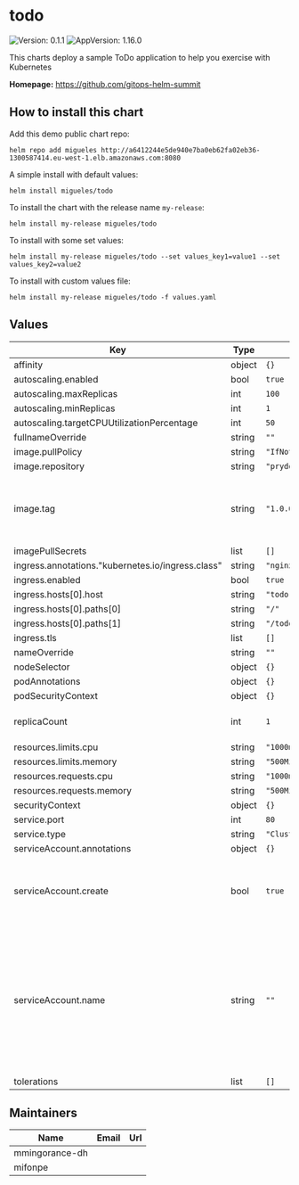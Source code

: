 # todo

![Version: 0.1.1](https://img.shields.io/badge/Version-0.1.1-informational?style=flat-square) ![AppVersion: 1.16.0](https://img.shields.io/badge/AppVersion-1.16.0-informational?style=flat-square)

This charts deploy a sample ToDo application to help you exercise with Kubernetes

**Homepage:** <https://github.com/gitops-helm-summit>

## How to install this chart

Add this demo public chart repo:

```console
helm repo add migueles http://a6412244e5de940e7ba0eb62fa02eb36-1300587414.eu-west-1.elb.amazonaws.com:8080
```

A simple install with default values:

```console
helm install migueles/todo
```

To install the chart with the release name `my-release`:

```console
helm install my-release migueles/todo
```

To install with some set values:

```console
helm install my-release migueles/todo --set values_key1=value1 --set values_key2=value2
```

To install with custom values file:

```console
helm install my-release migueles/todo -f values.yaml
```

## Values

| Key | Type | Default | Description |
|-----|------|---------|-------------|
| affinity | object | `{}` |  |
| autoscaling.enabled | bool | `true` |  |
| autoscaling.maxReplicas | int | `100` |  |
| autoscaling.minReplicas | int | `1` |  |
| autoscaling.targetCPUUtilizationPercentage | int | `50` |  |
| fullnameOverride | string | `""` |  |
| image.pullPolicy | string | `"IfNotPresent"` |  |
| image.repository | string | `"prydonius/todo"` |  |
| image.tag | string | `"1.0.0"` | Overrides the image tag whose default is the chart version. |
| imagePullSecrets | list | `[]` |  |
| ingress.annotations."kubernetes.io/ingress.class" | string | `"nginx"` |  |
| ingress.enabled | bool | `true` |  |
| ingress.hosts[0].host | string | `"todo.migueles.com"` |  |
| ingress.hosts[0].paths[0] | string | `"/"` |  |
| ingress.hosts[0].paths[1] | string | `"/todo"` |  |
| ingress.tls | list | `[]` |  |
| nameOverride | string | `""` |  |
| nodeSelector | object | `{}` |  |
| podAnnotations | object | `{}` |  |
| podSecurityContext | object | `{}` |  |
| replicaCount | int | `1` | Number of replicas to run |
| resources.limits.cpu | string | `"1000m"` |  |
| resources.limits.memory | string | `"500Mi"` |  |
| resources.requests.cpu | string | `"1000m"` |  |
| resources.requests.memory | string | `"500Mi"` |  |
| securityContext | object | `{}` |  |
| service.port | int | `80` |  |
| service.type | string | `"ClusterIP"` |  |
| serviceAccount.annotations | object | `{}` |  |
| serviceAccount.create | bool | `true` | Specifies whether a service account should be created |
| serviceAccount.name | string | `""` | The name of the service account to use. -- If not set and create is true, a name is generated using the fullname template |
| tolerations | list | `[]` |  |

## Maintainers

| Name | Email | Url |
| ---- | ------ | --- |
| mmingorance-dh |  |  |
| mifonpe |  |  |
